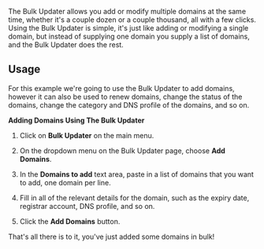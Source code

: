 The Bulk Updater allows you add or modify multiple domains at the same time, whether it's a couple dozen or a couple thousand, all with a few clicks. Using the Bulk Updater is simple, it's just like adding or modifying a single domain, but instead of supplying one domain you supply a list of domains, and the Bulk Updater does the rest.

Usage
-------
For this example we're going to use the Bulk Updater to add domains, however it can also be used to renew domains, change the status of the domains, change the category and DNS profile of the domains, and so on.

**Adding Domains Using The Bulk Updater**

1. Click on **Bulk Updater** on the main menu.

2. On the dropdown menu on the Bulk Updater page, choose **Add Domains**.

3. In the **Domains to add** text area, paste in a list of domains that you want to add, one domain per line.

4. Fill in all of the relevant details for the domain, such as the expiry date, registrar account, DNS profile, and so on. 

5. Click the **Add Domains** button.

That's all there is to it, you've just added some domains in bulk!
